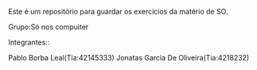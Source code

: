 Este é um repositório para guardar os exercicios da matério de SO.

Grupo:Só nos compuiter

Integrantes::

Pablo Borba Leal(Tia:42145333)
Jonatas Garcia De Oliveira(Tia:4218232)

